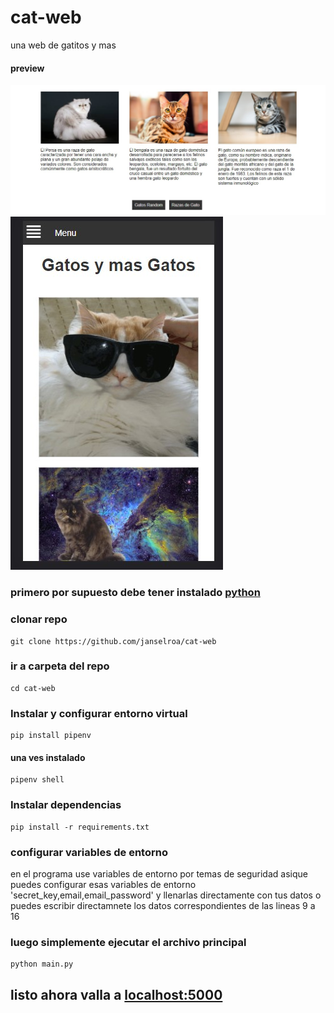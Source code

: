 # cat-web
una web de gatitos y mas

#### preview
<img src="previw1.jpg">
<img src="previw2.jpg">

### primero por supuesto debe tener instalado <a href="https://python.org">python<a>

### clonar repo
```
git clone https://github.com/janselroa/cat-web
```
### ir a carpeta del repo
```
cd cat-web
```

### Instalar y configurar entorno virtual
```
pip install pipenv
```
#### una ves instalado 
```
pipenv shell
```

### Instalar dependencias
```
pip install -r requirements.txt 
```
### configurar variables de entorno
<p>en el programa use variables de entorno por temas de seguridad
  asique puedes configurar esas variables de entorno 'secret_key,email,email_password'
  y llenarlas directamente con tus datos
  o puedes escribir directamnete los datos correspondientes de las lineas 9 a 16
 
 </p>
  
### luego simplemente ejecutar el archivo principal
```
python main.py
```
<h2>listo ahora valla a <a href="http://localhost:5000">localhost:5000<a></h2>
